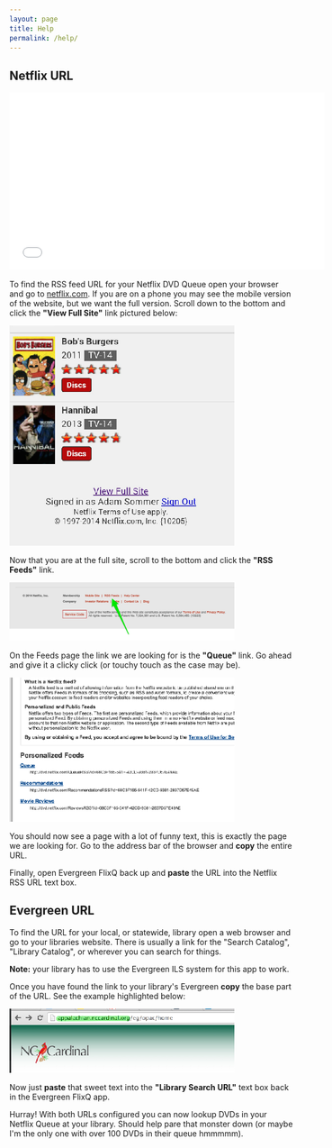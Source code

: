 ```yaml
---
layout: page
title: Help
permalink: /help/
---
```



## Netflix URL

<iframe width="560" height="315" src="//www.youtube.com/embed/9X2OcVf1HN0" frameborder="0" allowfullscreen></iframe>

To find the RSS feed URL for your Netflix DVD Queue open your browser and go to [netflix.com](http://netflix.com). If you are on a phone you 
may see the mobile version of the website, but we want the full version.  Scroll down to the bottom and click the <strong>"View Full Site"</strong> 
link pictured below:

<img src="/img/full_site.png"/>

Now that you are at the full site, scroll to the bottom and click the <strong>"RSS Feeds"</strong> link.

<img src="/img/dvd_footer.png" width="400"/>

            
On the Feeds page the link we are looking for is the <strong>"Queue"</strong> link.
Go ahead and give it a clicky click (or touchy touch as the case may be).

<img src="/img/rss_feeds.png" width="400"/>

You should now see a page with a lot of funny text, this is exactly the page 
we are looking for. Go to the address bar of the browser and <strong>copy</strong> the entire URL.

Finally, open Evergreen FlixQ back up and <b>paste</b> the URL into the Netflix RSS URL text box.


## Evergreen URL

To find the URL for your local, or statewide, library open a web browser and go to your libraries website. There is usually a link for the
"Search Catalog", "Library Catalog", or wherever you can search for things.

**Note:** your library has to use the Evergreen ILS system for this app to work.

Once you have found the link to your library's Evergreen **copy** the base part of the URL. See the example highlighted below:

<img src="/img/evergreen_url.png" width="400"/>


Now just **paste** that sweet text into the **"Library Search URL"** text box back in the Evergreen FlixQ app.

Hurray! With both URLs configured you can now lookup DVDs in your Netflix Queue at your library. Should help pare that monster down 
(or maybe I'm the only one with over 100 DVDs in their queue hmmmmm).
